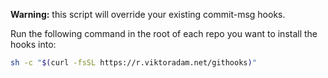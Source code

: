**Warning:** this script will override your existing commit-msg hooks.

Run the following command in the root of each repo you want to install the hooks into:

```bash
sh -c "$(curl -fsSL https://r.viktoradam.net/githooks)"
```